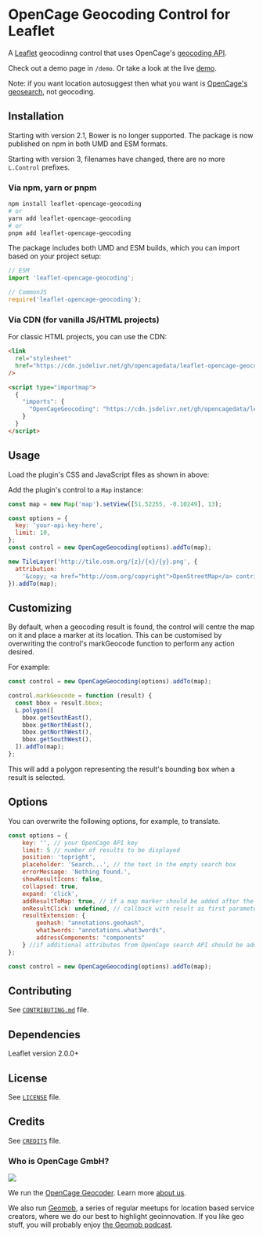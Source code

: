 # OpenCage Geocoding Control for Leaflet

A [Leaflet](http://leafletjs.com/) geocodinng control that uses OpenCage's [geocoding API](https://opencagedata.com).

Check out a demo page in `/demo`. Or take a look at the live [demo](https://opencagedata.com/tutorials/geocode-in-leaflet).

Note: if you want location autosuggest then what you want is [OpenCage's geosearch](https://opencagedata.com/geosearch), not geocoding.

## Installation

Starting with version 2.1, Bower is no longer supported. The package is now published on npm in both UMD and ESM formats.

Starting with version 3, filenames have changed, there are no more `L.Control` prefixes.

### Via npm, yarn or pnpm

```bash
npm install leaflet-opencage-geocoding
# or
yarn add leaflet-opencage-geocoding
# or
pnpm add leaflet-opencage-geocoding
```

The package includes both UMD and ESM builds, which you can import based on your project setup:

```javascript
// ESM
import 'leaflet-opencage-geocoding';

// CommonJS
require('leaflet-opencage-geocoding');
```

### Via CDN (for vanilla JS/HTML projects)

For classic HTML projects, you can use the CDN:

```html
<link
  rel="stylesheet"
  href="https://cdn.jsdelivr.net/gh/opencagedata/leaflet-opencage-geocoding@v3.0.0/dist/css/OpenCageGeocoding.min.css"
/>

<script type="importmap">
  {
    "imports": {
      "OpenCageGeocoding": "https://cdn.jsdelivr.net/gh/opencagedata/leaflet-opencage-geocoding@v3.0.0/dist/js/OpenCageGeocoding.esm.js"
    }
  }
</script>
```

## Usage

Load the plugin's CSS and JavaScript files as shown in above:

Add the plugin's control to a `Map` instance:

```javascript
const map = new Map('map').setView([51.52255, -0.10249], 13);

const options = {
  key: 'your-api-key-here',
  limit: 10,
};
const control = new OpenCageGeocoding(options).addTo(map);

new TileLayer('http://tile.osm.org/{z}/{x}/{y}.png', {
  attribution:
    '&copy; <a href="http://osm.org/copyright">OpenStreetMap</a> contributors',
}).addTo(map);
```

## Customizing

By default, when a geocoding result is found, the control will centre the map on it and place a marker
at its location. This can be customised by overwriting the control's markGeocode function to perform
any action desired.

For example:

```javascript
const control = new OpenCageGeocoding(options).addTo(map);

control.markGeocode = function (result) {
  const bbox = result.bbox;
  L.polygon([
    bbox.getSouthEast(),
    bbox.getNorthEast(),
    bbox.getNorthWest(),
    bbox.getSouthWest(),
  ]).addTo(map);
};
```

This will add a polygon representing the result's bounding box when a result is selected.

## Options

You can overwrite the following options, for example, to translate.

```javascript
const options = {
    key: '', // your OpenCage API key
    limit: 5 // number of results to be displayed
    position: 'topright',
    placeholder: 'Search...', // the text in the empty search box
    errorMessage: 'Nothing found.',
    showResultIcons: false,
    collapsed: true,
    expand: 'click',
    addResultToMap: true, // if a map marker should be added after the user clicks a result
    onResultClick: undefined, // callback with result as first parameter
    resultExtension: {
        geohash: "annotations.geohash",
        what3words: "annotations.what3words",
        addressComponents: "components"
    } //if additional attributes from OpenCage search API should be added to the result
};

const control = new OpenCageGeocoding(options).addTo(map);

```

## Contributing

See [`CONTRIBUTING.md`](./CONTRIBUTING.md) file.

## Dependencies

Leaflet version 2.0.0+

## License

See [`LICENSE`](./LICENSE) file.

## Credits

See [`CREDITS`](./CREDITS) file.

### Who is OpenCage GmbH?

<a href="https://opencagedata.com"><img src="opencage_logo_300_150.png"></a>

We run the [OpenCage Geocoder](https://opencagedata.com). Learn more [about us](https://opencagedata.com/about).

We also run [Geomob](https://thegeomob.com), a series of regular meetups for location based service creators, where we do our best to highlight geoinnovation. If you like geo stuff, you will probably enjoy [the Geomob podcast](https://thegeomob.com/podcast/).
